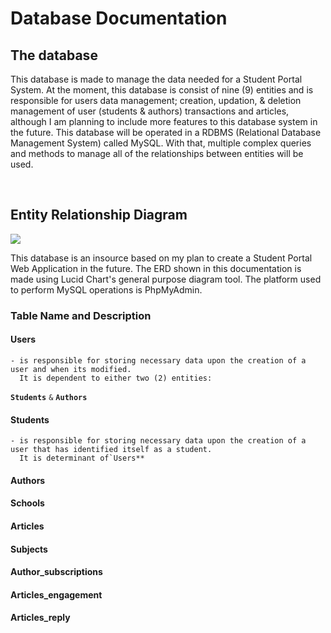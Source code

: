 # Database Documentation

## The database

This database is made to manage the data needed for a Student Portal System. At the moment, this database is consist of nine (9) entities and is responsible for users data management; creation, updation, & deletion management of user (students & authors) transactions and articles, although I am planning to include more features to this database system in the future. This database will be operated in a RDBMS (Relational Database Management System) called MySQL. With that, multiple complex queries and methods to manage all of the relationships between entities will be used.

<br />

## Entity Relationship Diagram

<img src="https://raw.githubusercontent.com/centino90/Advance-Database-Documentation/3d6b5b4dab9c31c4fb25daf66279319192273609/img/ERD.svg"/>

This database is an insource based on my plan to create a Student Portal Web Application in the future. The ERD shown in this documentation is made using Lucid Chart's general purpose diagram tool. The platform used to perform MySQL operations is PhpMyAdmin.

### Table Name and Description

#### Users
```
- is responsible for storing necessary data upon the creation of a user and when its modified.
  It is dependent to either two (2) entities: 
``` 
  **`Students`** `&` **`Authors`**


#### Students
```
- is responsible for storing necessary data upon the creation of a user that has identified itself as a student.
  It is determinant of`Users**
```

#### Authors

#### Schools

#### Articles

#### Subjects

#### Author_subscriptions

#### Articles_engagement

#### Articles_reply


